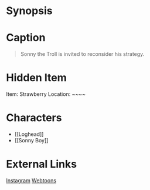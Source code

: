 # Synopsis


# Caption
> Sonny the Troll is invited to reconsider his strategy.

# Hidden Item
Item: Strawberry
Location: ~~~~

# Characters
* [[Loghead]]
* [[Sonny Boy]]

# External Links
[Instagram](https://www.instagram.com/p/CHYuwvmDRg4/)
[Webtoons](https://www.webtoons.com/en/challenge/twistwood-tales/61-counting-the-sheep/viewer?title_no=344740&episode_no=66)